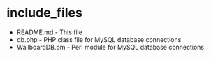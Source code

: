 include_files
=============

* README.md - This file
* db.php - PHP class file for MySQL database connections
* WallboardDB.pm - Perl module for MySQL database connections
